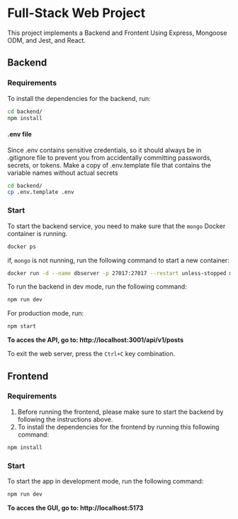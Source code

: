 # Full-Stack Web Project

This project implements a Backend and Frontent Using Express, Mongoose ODM, and Jest, and React.

## Backend

### Requirements

To install the dependencies for the backend, run:

```bash
cd backend/
npm install
```

#### .env file

Since .env contains sensitive credentials, so it should always be in .gitignore file to prevent you from accidentally committing passwords, secrets, or tokens.
Make a copy of .env.template file that contains the variable names without actual secrets

```bash
cd backend/
cp .env.template .env
```

### Start

To start the backend service, you need to make sure that the `mongo` Docker container is running.

```bash
docker ps
```

if, `mongo` is not nunning, run the following command to start a new container:

```bash
docker run -d --name dbserver -p 27017:27017 --restart unless-stopped mongo:8.0.11
```

To run the backend in dev mode, run the following command:

```bash
npm run dev
```

For production mode, run:

```bash
npm start
```

**To acces the API, go to: http://localhost:3001/api/v1/posts**

To exit the web server, press the `Ctrl+C` key combination.

## Frontend

### Requirements

1. Before running the frontend, please make sure to start the backend by following the instructions above.
2. To install the dependencies for the frontend by running this following command:

```bash
npm install
```

### Start

To start the app in development mode, run the following command:

```bash
npm run dev
```

**To acces the GUI, go to: http://localhost:5173**
